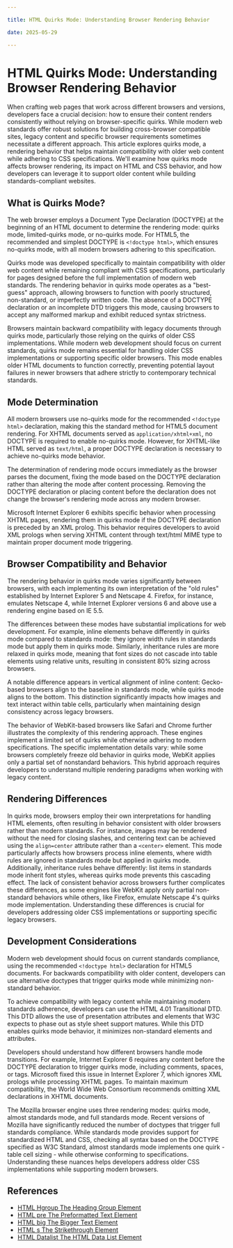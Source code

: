 ```yaml
---

title: HTML Quirks Mode: Understanding Browser Rendering Behavior

date: 2025-05-29

---
```



# HTML Quirks Mode: Understanding Browser Rendering Behavior

When crafting web pages that work across different browsers and versions, developers face a crucial decision: how to ensure their content renders consistently without relying on browser-specific quirks. While modern web standards offer robust solutions for building cross-browser compatible sites, legacy content and specific browser requirements sometimes necessitate a different approach. This article explores quirks mode, a rendering behavior that helps maintain compatibility with older web content while adhering to CSS specifications. We'll examine how quirks mode affects browser rendering, its impact on HTML and CSS behavior, and how developers can leverage it to support older content while building standards-compliant websites.


## What is Quirks Mode?

The web browser employs a Document Type Declaration (DOCTYPE) at the beginning of an HTML document to determine the rendering mode: quirks mode, limited-quirks mode, or no-quirks mode. For HTML5, the recommended and simplest DOCTYPE is `<!doctype html>`, which ensures no-quirks mode, with all modern browsers adhering to this specification.

Quirks mode was developed specifically to maintain compatibility with older web content while remaining compliant with CSS specifications, particularly for pages designed before the full implementation of modern web standards. The rendering behavior in quirks mode operates as a "best-guess" approach, allowing browsers to function with poorly structured, non-standard, or imperfectly written code. The absence of a DOCTYPE declaration or an incomplete DTD triggers this mode, causing browsers to accept any malformed markup and exhibit reduced syntax strictness.

Browsers maintain backward compatibility with legacy documents through quirks mode, particularly those relying on the quirks of older CSS implementations. While modern web development should focus on current standards, quirks mode remains essential for handling older CSS implementations or supporting specific older browsers. This mode enables older HTML documents to function correctly, preventing potential layout failures in newer browsers that adhere strictly to contemporary technical standards.


## Mode Determination

All modern browsers use no-quirks mode for the recommended `<!doctype html>` declaration, making this the standard method for HTML5 document rendering. For XHTML documents served as `application/xhtml+xml`, no DOCTYPE is required to enable no-quirks mode. However, for XHTML-like HTML served as `text/html`, a proper DOCTYPE declaration is necessary to achieve no-quirks mode behavior.

The determination of rendering mode occurs immediately as the browser parses the document, fixing the mode based on the DOCTYPE declaration rather than altering the mode after content processing. Removing the DOCTYPE declaration or placing content before the declaration does not change the browser's rendering mode across any modern browser.

Microsoft Internet Explorer 6 exhibits specific behavior when processing XHTML pages, rendering them in quirks mode if the DOCTYPE declaration is preceded by an XML prolog. This behavior requires developers to avoid XML prologs when serving XHTML content through text/html MIME type to maintain proper document mode triggering.


## Browser Compatibility and Behavior

The rendering behavior in quirks mode varies significantly between browsers, with each implementing its own interpretation of the "old rules" established by Internet Explorer 5 and Netscape 4. Firefox, for instance, emulates Netscape 4, while Internet Explorer versions 6 and above use a rendering engine based on IE 5.5.

The differences between these modes have substantial implications for web development. For example, inline elements behave differently in quirks mode compared to standards mode: they ignore width rules in standards mode but apply them in quirks mode. Similarly, inheritance rules are more relaxed in quirks mode, meaning that font sizes do not cascade into table elements using relative units, resulting in consistent 80% sizing across browsers.

A notable difference appears in vertical alignment of inline content: Gecko-based browsers align to the baseline in standards mode, while quirks mode aligns to the bottom. This distinction significantly impacts how images and text interact within table cells, particularly when maintaining design consistency across legacy browsers.

The behavior of WebKit-based browsers like Safari and Chrome further illustrates the complexity of this rendering approach. These engines implement a limited set of quirks while otherwise adhering to modern specifications. The specific implementation details vary: while some browsers completely freeze old behavior in quirks mode, WebKit applies only a partial set of nonstandard behaviors. This hybrid approach requires developers to understand multiple rendering paradigms when working with legacy content.


## Rendering Differences

In quirks mode, browsers employ their own interpretations for handling HTML elements, often resulting in behavior consistent with older browsers rather than modern standards. For instance, images may be rendered without the need for closing slashes, and centering text can be achieved using the `align=center` attribute rather than a `<center>` element. This mode particularly affects how browsers process inline elements, where width rules are ignored in standards mode but applied in quirks mode. Additionally, inheritance rules behave differently: list items in standards mode inherit font styles, whereas quirks mode prevents this cascading effect. The lack of consistent behavior across browsers further complicates these differences, as some engines like WebKit apply only partial non-standard behaviors while others, like Firefox, emulate Netscape 4's quirks mode implementation. Understanding these differences is crucial for developers addressing older CSS implementations or supporting specific legacy browsers.


## Development Considerations

Modern web development should focus on current standards compliance, using the recommended `<!doctype html>` declaration for HTML5 documents. For backwards compatibility with older content, developers can use alternative doctypes that trigger quirks mode while minimizing non-standard behavior.

To achieve compatibility with legacy content while maintaining modern standards adherence, developers can use the HTML 4.01 Transitional DTD. This DTD allows the use of presentation attributes and elements that W3C expects to phase out as style sheet support matures. While this DTD enables quirks mode behavior, it minimizes non-standard elements and attributes.

Developers should understand how different browsers handle mode transitions. For example, Internet Explorer 6 requires any content before the DOCTYPE declaration to trigger quirks mode, including comments, spaces, or tags. Microsoft fixed this issue in Internet Explorer 7, which ignores XML prologs while processing XHTML pages. To maintain maximum compatibility, the World Wide Web Consortium recommends omitting XML declarations in XHTML documents.

The Mozilla browser engine uses three rendering modes: quirks mode, almost standards mode, and full standards mode. Recent versions of Mozilla have significantly reduced the number of doctypes that trigger full standards compliance. While standards mode provides support for standardized HTML and CSS, checking all syntax based on the DOCTYPE specified as W3C Standard, almost standards mode implements one quirk - table cell sizing - while otherwise conforming to specifications. Understanding these nuances helps developers address older CSS implementations while supporting modern browsers.

## References

- [HTML Hgroup The Heading Group Element](https://github.com/serpuniversity/learn/blob/main/html/HTML%20Hgroup%20The%20Heading%20Group%20Element.md)
- [HTML pre The Preformatted Text Element](https://github.com/serpuniversity/learn/blob/main/html/HTML%20pre%20The%20Preformatted%20Text%20Element.md)
- [HTML big The Bigger Text Element](https://github.com/serpuniversity/learn/blob/main/html/HTML%20big%20The%20Bigger%20Text%20Element.md)
- [HTML s The Strikethrough Element](https://github.com/serpuniversity/learn/blob/main/html/HTML%20s%20The%20Strikethrough%20Element.md)
- [HTML Datalist The HTML Data List Element](https://github.com/serpuniversity/learn/blob/main/html/HTML%20Datalist%20The%20HTML%20Data%20List%20Element.md)